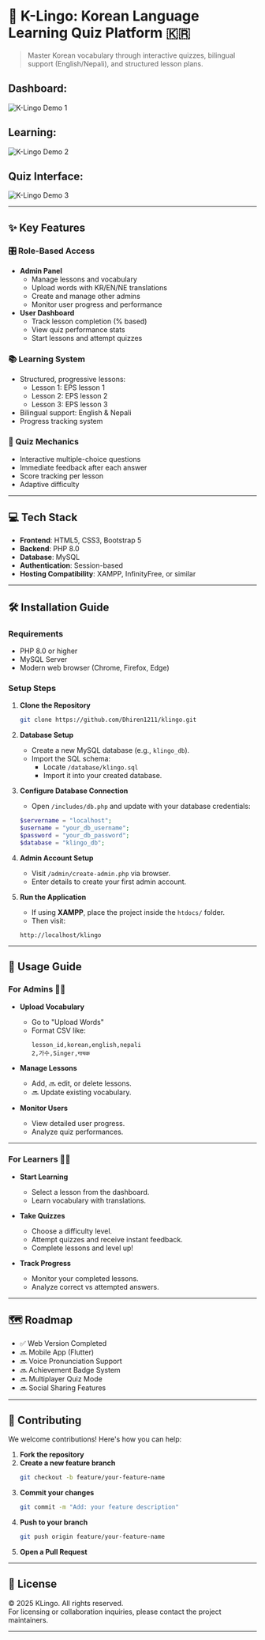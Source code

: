# 🌟 K-Lingo: Korean Language Learning Quiz Platform 🇰🇷

> Master Korean vocabulary through interactive quizzes, bilingual support (English/Nepali), and structured lesson plans.
## Dashboard:
![K-Lingo Demo 1](https://drive.google.com/uc?id=1ALZfiBsB76zRO6niLq9GmvhOX7WNwaYd)  
## Learning:
![K-Lingo Demo 2](https://drive.google.com/uc?id=1FXeObAoWj5_yO7hftAhQcPN8WKH2aCJX)
## Quiz Interface:
![K-Lingo Demo 3](https://drive.google.com/uc?id=1s0s8NQ78guSbTFWk48_wZzygvWMmUlGc)

---

## ✨ Key Features

### 🎛️ Role-Based Access
- **Admin Panel**  
  - Manage lessons and vocabulary  
  - Upload words with KR/EN/NE translations  
  - Create and manage other admins  
  - Monitor user progress and performance  
- **User Dashboard**  
  - Track lesson completion (% based)  
  - View quiz performance stats  
  - Start lessons and attempt quizzes  

### 📚 Learning System
- Structured, progressive lessons:
  - Lesson 1: EPS lesson 1  
  - Lesson 2:  EPS lesson 2   
  - Lesson 3:  EPS lesson 3  
- Bilingual support: English & Nepali  
- Progress tracking system  

### 🎯 Quiz Mechanics
- Interactive multiple-choice questions  
- Immediate feedback after each answer  
- Score tracking per lesson  
- Adaptive difficulty  

---

## 💻 Tech Stack
- **Frontend**: HTML5, CSS3, Bootstrap 5
- **Backend**: PHP 8.0
- **Database**: MySQL
- **Authentication**: Session-based
- **Hosting Compatibility**: XAMPP, InfinityFree, or similar

---

## 🛠️ Installation Guide

### Requirements
- PHP 8.0 or higher
- MySQL Server
- Modern web browser (Chrome, Firefox, Edge)

### Setup Steps

1. **Clone the Repository**
   ```bash
   git clone https://github.com/Dhiren1211/klingo.git
   ```

2. **Database Setup**
   - Create a new MySQL database (e.g., `klingo_db`).
   - Import the SQL schema:
     - Locate `/database/klingo.sql`
     - Import it into your created database.

3. **Configure Database Connection**
   - Open `/includes/db.php` and update with your database credentials:
   ```php
   $servername = "localhost";
   $username = "your_db_username";
   $password = "your_db_password";
   $database = "klingo_db";
   ```

4. **Admin Account Setup**
   - Visit `/admin/create-admin.php` via browser.
   - Enter details to create your first admin account.

5. **Run the Application**
   - If using **XAMPP**, place the project inside the `htdocs/` folder.
   - Then visit:
   ```
   http://localhost/klingo
   ```

---

## 📖 Usage Guide

### For Admins 👩‍💻

- **Upload Vocabulary**
  - Go to "Upload Words"
  - Format CSV like:
    ```csv
    lesson_id,korean,english,nepali
    2,가수,Singer,गायक
    ```

- **Manage Lessons**
  - Add,  🔜 edit, or delete lessons.
  - 🔜 Update existing vocabulary.

- **Monitor Users**
  - View detailed user progress.
  - Analyze quiz performances.

---

### For Learners 🧑‍🎓

- **Start Learning**
  - Select a lesson from the dashboard.
  - Learn vocabulary with translations.

- **Take Quizzes**
  - Choose a difficulty level.
  - Attempt quizzes and receive instant feedback.
  - Complete lessons and level up!

- **Track Progress**
  - Monitor your completed lessons.
  - Analyze correct vs attempted answers.

---

## 🗺️ Roadmap

- ✅ Web Version Completed
- 🔜 Mobile App (Flutter)
- 🔜 Voice Pronunciation Support
- 🔜 Achievement Badge System
- 🔜 Multiplayer Quiz Mode
- 🔜 Social Sharing Features

---

## 🤝 Contributing

We welcome contributions! Here's how you can help:

1. **Fork the repository**
2. **Create a new feature branch**
   ```bash
   git checkout -b feature/your-feature-name
   ```
3. **Commit your changes**
   ```bash
   git commit -m "Add: your feature description"
   ```
4. **Push to your branch**
   ```bash
   git push origin feature/your-feature-name
   ```
5. **Open a Pull Request**

---

## 📄 License

© 2025 KLingo. All rights reserved.  
For licensing or collaboration inquiries, please contact the project maintainers.

---

